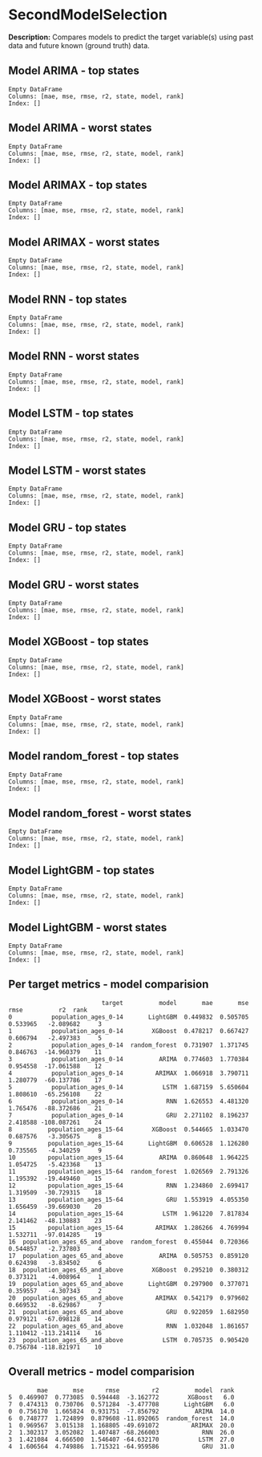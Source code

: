 
# SecondModelSelection

**Description:** Compares models to predict the target variable(s) using past data and future known (ground truth) data.

## Model ARIMA - top states
```
Empty DataFrame
Columns: [mae, mse, rmse, r2, state, model, rank]
Index: []
```


## Model ARIMA - worst states
```
Empty DataFrame
Columns: [mae, mse, rmse, r2, state, model, rank]
Index: []
```


## Model ARIMAX - top states
```
Empty DataFrame
Columns: [mae, mse, rmse, r2, state, model, rank]
Index: []
```


## Model ARIMAX - worst states
```
Empty DataFrame
Columns: [mae, mse, rmse, r2, state, model, rank]
Index: []
```


## Model RNN - top states
```
Empty DataFrame
Columns: [mae, mse, rmse, r2, state, model, rank]
Index: []
```


## Model RNN - worst states
```
Empty DataFrame
Columns: [mae, mse, rmse, r2, state, model, rank]
Index: []
```


## Model LSTM - top states
```
Empty DataFrame
Columns: [mae, mse, rmse, r2, state, model, rank]
Index: []
```


## Model LSTM - worst states
```
Empty DataFrame
Columns: [mae, mse, rmse, r2, state, model, rank]
Index: []
```


## Model GRU - top states
```
Empty DataFrame
Columns: [mae, mse, rmse, r2, state, model, rank]
Index: []
```


## Model GRU - worst states
```
Empty DataFrame
Columns: [mae, mse, rmse, r2, state, model, rank]
Index: []
```


## Model XGBoost - top states
```
Empty DataFrame
Columns: [mae, mse, rmse, r2, state, model, rank]
Index: []
```


## Model XGBoost - worst states
```
Empty DataFrame
Columns: [mae, mse, rmse, r2, state, model, rank]
Index: []
```


## Model random_forest - top states
```
Empty DataFrame
Columns: [mae, mse, rmse, r2, state, model, rank]
Index: []
```


## Model random_forest - worst states
```
Empty DataFrame
Columns: [mae, mse, rmse, r2, state, model, rank]
Index: []
```


## Model LightGBM - top states
```
Empty DataFrame
Columns: [mae, mse, rmse, r2, state, model, rank]
Index: []
```


## Model LightGBM - worst states
```
Empty DataFrame
Columns: [mae, mse, rmse, r2, state, model, rank]
Index: []
```


## Per target metrics - model comparision
```
                          target          model       mae       mse      rmse          r2  rank
0           population_ages_0-14       LightGBM  0.449832  0.505705  0.533965   -2.089682     3
1           population_ages_0-14        XGBoost  0.478217  0.667427  0.606794   -2.497383     5
2           population_ages_0-14  random_forest  0.731907  1.371745  0.846763  -14.960379    11
3           population_ages_0-14          ARIMA  0.774603  1.770384  0.954558  -17.061588    12
4           population_ages_0-14         ARIMAX  1.066918  3.790711  1.280779  -60.137786    17
5           population_ages_0-14           LSTM  1.687159  5.650604  1.808610  -65.256108    22
6           population_ages_0-14            RNN  1.626553  4.481320  1.765476  -88.372686    21
7           population_ages_0-14            GRU  2.271102  8.196237  2.418588 -108.087261    24
8          population_ages_15-64        XGBoost  0.544665  1.033470  0.687576   -3.305675     8
9          population_ages_15-64       LightGBM  0.606528  1.126280  0.735565   -4.340259     9
10         population_ages_15-64          ARIMA  0.860648  1.964225  1.054725   -5.423368    13
11         population_ages_15-64  random_forest  1.026569  2.791326  1.195392  -19.449460    15
12         population_ages_15-64            RNN  1.234860  2.699417  1.319509  -30.729315    18
13         population_ages_15-64            GRU  1.553919  4.055350  1.656459  -39.669030    20
14         population_ages_15-64           LSTM  1.961220  7.817834  2.141462  -48.130883    23
15         population_ages_15-64         ARIMAX  1.286266  4.769994  1.532711  -97.014285    19
16  population_ages_65_and_above  random_forest  0.455044  0.720366  0.544857   -2.737803     4
17  population_ages_65_and_above          ARIMA  0.505753  0.859120  0.624398   -3.834502     6
18  population_ages_65_and_above        XGBoost  0.295210  0.380312  0.373121   -4.008964     1
19  population_ages_65_and_above       LightGBM  0.297900  0.377071  0.359557   -4.307343     2
20  population_ages_65_and_above         ARIMAX  0.542179  0.979602  0.669532   -8.629867     7
21  population_ages_65_and_above            GRU  0.922059  1.682950  0.979121  -67.098128    14
22  population_ages_65_and_above            RNN  1.032048  1.861657  1.110412 -113.214114    16
23  population_ages_65_and_above           LSTM  0.705735  0.905420  0.756784 -118.821971    10
```


## Overall metrics - model comparision
```
        mae       mse      rmse         r2          model  rank
5  0.469907  0.773085  0.594448  -3.162772        XGBoost   6.0
7  0.474313  0.730706  0.571284  -3.477708       LightGBM   6.0
0  0.756170  1.665824  0.931751  -7.856792          ARIMA  14.0
6  0.748777  1.724899  0.879608 -11.892065  random_forest  14.0
1  0.969567  3.015138  1.168805 -49.691072         ARIMAX  20.0
2  1.302317  3.052082  1.407487 -68.266003            RNN  26.0
3  1.421084  4.666500  1.546407 -64.632170           LSTM  27.0
4  1.606564  4.749886  1.715321 -64.959586            GRU  31.0
```


